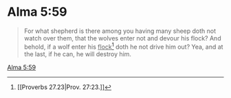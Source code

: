 # Alma 5:59

> For what shepherd is there among you having many sheep doth not watch over them, that the wolves enter not and devour his flock? And behold, if a wolf enter his <u>flock</u>[^a] doth he not drive him out? Yea, and at the last, if he can, he will destroy him.

[Alma 5:59](https://www.churchofjesuschrist.org/study/scriptures/bofm/alma/5?lang=eng&id=p59#p59)


[^a]: [[Proverbs 27.23|Prov. 27:23.]]
